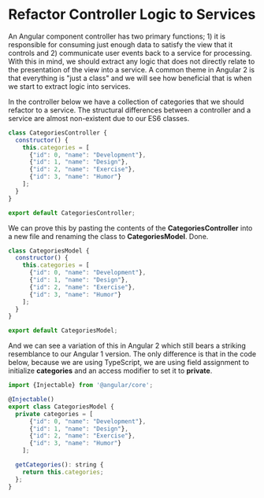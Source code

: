 # Refactor Controller Logic to Services

An Angular component controller has two primary functions; 1) it is responsible for consuming just enough data to satisfy the view that it controls and 2) communicate user events back to a service for processing. With this in mind, we should extract any logic that does not directly relate to the presentation of the view into a service. A common theme in Angular 2 is that everything is "just a class" and we will see how beneficial that is when we start to extract logic into services.

In the controller below we have a collection of categories that we should refactor to a service. The structural differences between a controller and a service are almost non-existent due to our ES6 classes. 

```javascript
class CategoriesController {
  constructor() {
    this.categories = [
      {"id": 0, "name": "Development"},
      {"id": 1, "name": "Design"},
      {"id": 2, "name": "Exercise"},
      {"id": 3, "name": "Humor"}
    ];
  }
}

export default CategoriesController;
```

We can prove this by pasting the contents of the **CategoriesController** into a new file and renaming the class to **CategoriesModel**. Done. 

```javascript
class CategoriesModel {
  constructor() {
    this.categories = [
      {"id": 0, "name": "Development"},
      {"id": 1, "name": "Design"},
      {"id": 2, "name": "Exercise"},
      {"id": 3, "name": "Humor"}
    ];
  }
}

export default CategoriesModel;
```

And we can see a variation of this in Angular 2 which still bears a striking resemblance to our Angular 1 version. The only difference is that in the code below, because we are using TypeScript, we are using field assignment to initialize **categories** and an access modifier to set it to **private**.

```javascript
import {Injectable} from '@angular/core';

@Injectable()
export class CategoriesModel {
  private categories = [
      {"id": 0, "name": "Development"},
      {"id": 1, "name": "Design"},
      {"id": 2, "name": "Exercise"},
      {"id": 3, "name": "Humor"}
    ];

  getCategories(): string {
    return this.categories;
  };
}
```